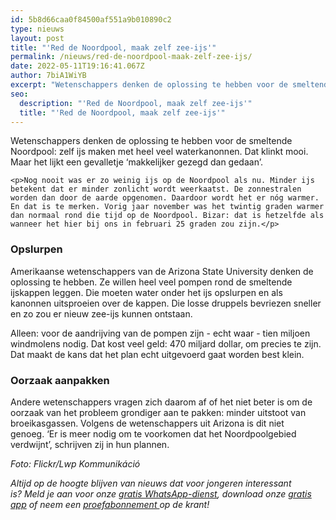 ```yaml
---
id: 5b8d66caa0f84500af551a9b010890c2
type: nieuws
layout: post
title: "'Red de Noordpool, maak zelf zee-ijs'"
permalink: /nieuws/red-de-noordpool-maak-zelf-zee-ijs/
date: 2022-05-11T19:16:41.067Z
author: 7biA1WiYB
excerpt: "Wetenschappers denken de oplossing te hebben voor de smeltende Noordpool: zelf ijs maken met heel veel waterkanonnen. Dat klinkt mooi. Maar het lijkt een gevalletje ‘makkelijker gezegd dan gedaan’.   "
seo:
  description: "'Red de Noordpool, maak zelf zee-ijs'"
  title: "'Red de Noordpool, maak zelf zee-ijs'"
---
```

Wetenschappers denken de oplossing te hebben voor de smeltende Noordpool: zelf ijs maken met heel veel waterkanonnen. Dat klinkt mooi. Maar het lijkt een gevalletje ‘makkelijker gezegd dan gedaan’.   

    <p>Nog nooit was er zo weinig ijs op de Noordpool als nu. Minder ijs betekent dat er minder zonlicht wordt weerkaatst. De zonnestralen worden dan door de aarde opgenomen. Daardoor wordt het er nóg warmer. En dat is te merken. Vorig jaar november was het twintig graden warmer dan normaal rond die tijd op de Noordpool. Bizar: dat is hetzelfde als wanneer het hier bij ons in februari 25 graden zou zijn.</p>
<h3>Opslurpen</h3>
<p>Amerikaanse wetenschappers van de Arizona State University denken de oplossing te hebben. Ze willen heel veel pompen rond de smeltende ijskappen leggen. Die moeten water onder het ijs opslurpen en als kanonnen uitsproeien over de kappen. Die losse druppels bevriezen sneller en zo zou er nieuw zee-ijs kunnen ontstaan.</p>
<p>Alleen: voor de aandrijving van de pompen zijn - echt waar - tien miljoen windmolens nodig. Dat kost veel geld: 470 miljard dollar, om precies te zijn. Dat maakt de kans dat het plan echt uitgevoerd gaat worden best klein. </p>
<h3>Oorzaak aanpakken</h3>
<p>Andere wetenschappers vragen zich daarom af of het niet beter is om de oorzaak van het probleem grondiger aan te pakken: minder uitstoot van broeikasgassen. Volgens de wetenschappers uit Arizona is dit niet genoeg. ‘Er is meer nodig om te voorkomen dat het Noordpoolgebied verdwijnt’, schrijven zij in hun plannen.</p>
<p><em>Foto: Flickr/Lwp Kommunikáció</em></p>
<p><em>Altijd op de hoogte blijven van nieuws dat voor jongeren interessant is? Meld je aan voor onze <a href="https://7dagen.netlify.app/whatsapp">gratis WhatsApp-dienst</a>, download onze <a href="https://7dagen.netlify.app/app">gratis app</a> of neem een <a href="https://abonneren.sevendays.nl/abonneren/abonnementen/ae/artikel">proefabonnement </a>op de krant!</em></p>
<p> </p>  
